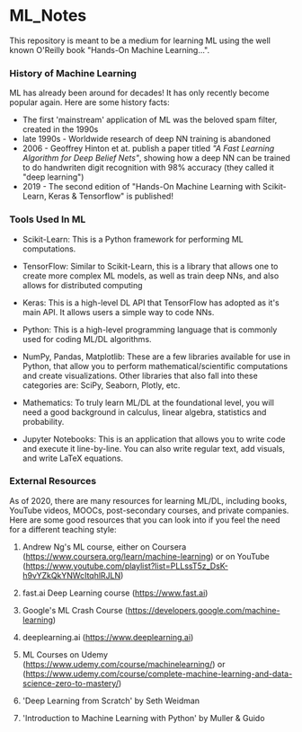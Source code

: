 # ML_Notes
This repository is meant to be a medium for learning ML using the well known O'Reilly book "Hands-On Machine Learning...".



### History of Machine Learning

ML has already been around for decades! It has only recently become popular again. Here are some history facts:

* The first 'mainstream' application of ML was the beloved spam filter, created in the 1990s
* late 1990s - Worldwide research of deep NN training is abandoned 
* 2006 - Geoffrey Hinton et at. publish a paper titled *"A Fast Learning Algorithm for Deep Belief Nets"*, showing how a deep NN can be trained to do handwriten digit recognition with 98% accuracy (they called it "deep learning")
* 2019 - The second edition of "Hands-On Machine Learning with Scikit-Learn, Keras & Tensorflow" is published!







### Tools Used In ML

* Scikit-Learn: This is a Python framework for performing ML computations.

* TensorFlow: Similar to Scikit-Learn, this is a library that allows one to create more complex ML models, as well as train deep NNs, and also allows for distributed computing

* Keras: This is a high-level DL API that TensorFlow has adopted as it's main API. It allows users a simple way to code NNs.

* Python: This is a high-level programming language that is commonly used for coding ML/DL algorithms.

* NumPy, Pandas, Matplotlib: These are a few libraries available for use in Python, that allow you to perform mathematical/scientific computations and create visualizations. Other libraries that also fall into these categories are: SciPy, Seaborn, Plotly, etc.

* Mathematics: To truly learn ML/DL at the foundational level, you will need a good background in calculus, linear algebra, statistics and probability.

* Jupyter Notebooks: This is an application that allows you to write code and execute it line-by-line. You can also write regular text, add visuals, and write LaTeX equations.




### External Resources

As of 2020, there are many resources for learning ML/DL, including books, YouTube videos, MOOCs, post-secondary courses, and private companies. Here are some good resources that you can look into if you feel the need for a different teaching style:

1. Andrew Ng's ML course, either on Coursera (https://www.coursera.org/learn/machine-learning) or on YouTube (https://www.youtube.com/playlist?list=PLLssT5z_DsK-h9vYZkQkYNWcItqhlRJLN)

2. fast.ai Deep Learning course (https://www.fast.ai)

3. Google's ML Crash Course (https://developers.google.com/machine-learning)

4. deeplearning.ai (https://www.deeplearning.ai)

5. ML Courses on Udemy (https://www.udemy.com/course/machinelearning/) or (https://www.udemy.com/course/complete-machine-learning-and-data-science-zero-to-mastery/)

6. 'Deep Learning from Scratch' by Seth Weidman

7. 'Introduction to Machine Learning with Python' by Muller & Guido


